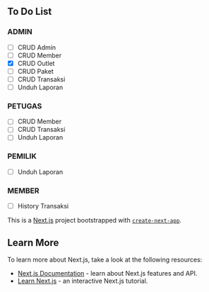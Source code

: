 ## To Do List

### ADMIN

- [ ] CRUD Admin
- [ ] CRUD Member
- [X] CRUD Outlet
- [ ] CRUD Paket
- [ ] CRUD Transaksi
- [ ] Unduh Laporan

### PETUGAS

- [ ] CRUD Member
- [ ] CRUD Transaksi
- [ ] Unduh Laporan

### PEMILIK

- [ ] Unduh Laporan

### MEMBER

- [ ] History Transaksi

This is a [Next.js](https://nextjs.org/) project bootstrapped with [`create-next-app`](https://github.com/vercel/next.js/tree/canary/packages/create-next-app).

## Learn More

To learn more about Next.js, take a look at the following resources:

- [Next.js Documentation](https://nextjs.org/docs) - learn about Next.js features and API.
- [Learn Next.js](https://nextjs.org/learn) - an interactive Next.js tutorial.
